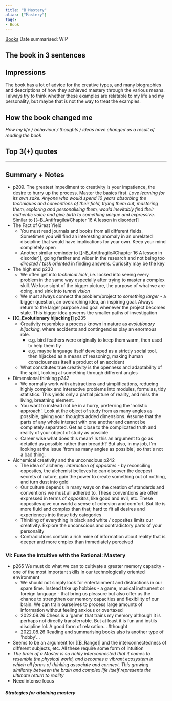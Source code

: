 ```yaml
---
title: "B_Mastery"
alias: ["Mastery"]
tags:
- Book
---
```

[Books](notes/Books.md)
Date summarised: WIP
## The book in 3 sentences
## Impressions
The book has a lot of advice for the creative types, and many biographies and descriptions of how they achieved mastery through the various means. I always try to think whether these examples are relatable to my life and my personality, but maybe that is not the way to treat the examples. 

## How the book changed me
*How my life / behaviour / thoughts / ideas have changed as a result of reading the book*

## Top 3(+) quotes

---
## Summary + Notes
- p209. The greatest impediment to creativity is your impatience, the desire to hurry up the process. Master the basics first. *Love learning for its own sake. Anyone who would spend 10 years absorbing the techniques and conventions of their field, trying them out, mastering them, exploring and personalising them, would inevitably find their authentic voice and give birth to something unique and expressive.* Similar to [[~B_Antifragile#Chapter 16 A lesson in disorder]]
- The Fact of Great Yield
	- You must read journals and books from all different fields. Sometimes you will find an interesting anomaly in an unrelated discipline that would have implications for your own. Keep your mind completely open
	- Another similar reminder to [[~B_Antifragile#Chapter 16 A lesson in disorder]], going farther and wider in the research and not being too *directed / task oriented* in finding answers. Curiosity may be the key 
- The high end p230
	- We often get into *technical lock*, i.e. locked into seeing every problem in the same way especially after trying to master a complex skill. We lose sight of the bigger picture, the purpose of what we are doing, and sink into *tunnel vision*
	- We must always connect the problem/project to *something larger* - a bigger question, an overarching idea, an inspiring goal. Always return to the larger purpose and goal whenever the project becomes stale. This bigger idea governs the smaller paths of investigation 
- **[[C_Evolutionary hijacking]]** p235
	- Creativity resembles a process known in nature as *evolutionary hijacking*, where accidents and contingencies play an enormous role. 
		- e.g. bird feathers were originally to keep them warm, then used to help them fly
		- e.g. maybe language itself developed as a strictly social tool, then hijacked as a means of reasoning, making human consciousness itself a product of an accident 
	- What constitutes true creativity is the openness and adaptability of the spirit, looking at something through different angles 
- Dimensional thinking p242
	- We normally work with abstractions and simplifications, reducing highly complex and interactive problems into modules, formulas, tidy statistics. This yields only a partial picture of reality, and miss the living, breathing element. 
	- You want to instead not be in a hurry, preferring the 'holistic approach'. Look at the object of study from as many angles as possible, giving your thoughts added dimensions. Assume that the parts of any whole interact with one another and cannot be completely separated. Get as close to the complicated truth and reality of your object of study as possible
	- Career wise what does this mean? Is this an argument to go as detailed as possible rather than breadth? But also, in my job, I'm looking at the issue 'from as many angles as possible', so that's not a bad thing. 
- Alchemical creativity and the unconscious p242
	- The idea of alchemy: *interaction of opposites* - by reconciling opposites, the alchemist believes he can discover the deepest secrets of nature, gain the power to create something out of nothing, and turn dust into gold 
	- Our culture depends in many ways on the creation of standards and conventions we must all adhered to. These conventions are often expressed in terms of *opposites*, like good and evil, etc. These opposites give our world a sense of cohesion and comfort. But life is more fluid and complex than that; hard to fit all desires and experiences into these tidy categories
	- Thinking of everything in black and white / opposites limits our creativity. Explore the unconscious and contradictory parts of your personality
	- Contradictions contain a rich mine of information about reality that is deeper and more cmplex than immediately perceived 

### VI: Fuse the Intuitive with the Rational: Mastery 
- p265 We must do what we can to cultivate a greater memory capacity - one of the most important skills in our technologically oriented environment
	- We should not simply look for entertainment and distractions in our spare time. Instead take up hobbies - a game, musical instrument or foreign language - that bring us pleasure but also offer us the chance to strengthen our memory capacities and flexibility of our brain. We can train ourselves to process large amounts of information without feeling anxious or overtaxed 
	- 2022.08.26 Chess is a 'game' that trains my memory although it is perhaps not directly transferrable. But at least it is fun and instils discipline lol. A good form of relaxation... #thought 
	- 2022.08.26 Reading and summarising books also is another type of 'hobby'... 
- Seems to be an argument for [[B_Range]] and the interconnectedness of different subjects, etc. All these require some form of intuition 
- *The brain of a Master is so richly interconnected that it comes to resemble the physical world, and becomes a vibrant ecosystem in which all forms of thinking associate and connect. This growing similarity between the brain and complex life itself represents the ultimate return to reality*
- Need intense focus 
##### Strategies for attaining mastery 